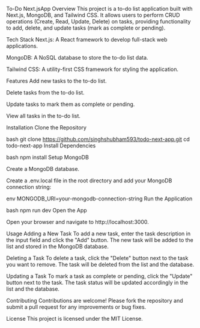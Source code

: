  To-Do Next.jsApp
Overview
This project is a to-do list application built with Next.js, MongoDB, and Tailwind CSS. It allows users to perform CRUD operations (Create, Read, Update, Delete) on tasks, providing functionality to add, delete, and update tasks (mark as complete or pending).

Tech Stack
Next.js: A React framework to develop full-stack web applications.

MongoDB: A NoSQL database to store the to-do list data.

Tailwind CSS: A utility-first CSS framework for styling the application.

Features
Add new tasks to the to-do list.

Delete tasks from the to-do list.

Update tasks to mark them as complete or pending.

View all tasks in the to-do list.

Installation
Clone the Repository

bash
git clone https://github.com/singhshubham593/todo-next-app.git
cd todo-next-app
Install Dependencies

bash
npm install
Setup MongoDB

Create a MongoDB database.

Create a .env.local file in the root directory and add your MongoDB connection string:

env
MONGODB_URI=your-mongodb-connection-string
Run the Application

bash
npm run dev
Open the App

Open your browser and navigate to http://localhost:3000.

 
Usage
Adding a New Task
To add a new task, enter the task description in the input field and click the "Add" button. The new task will be added to the list and stored in the MongoDB database.

Deleting a Task
To delete a task, click the "Delete" button next to the task you want to remove. The task will be deleted from the list and the database.

Updating a Task
To mark a task as complete or pending, click the "Update" button next to the task. The task status will be updated accordingly in the list and the database.

Contributing
Contributions are welcome! Please fork the repository and submit a pull request for any improvements or bug fixes.

License
This project is licensed under the MIT License.
